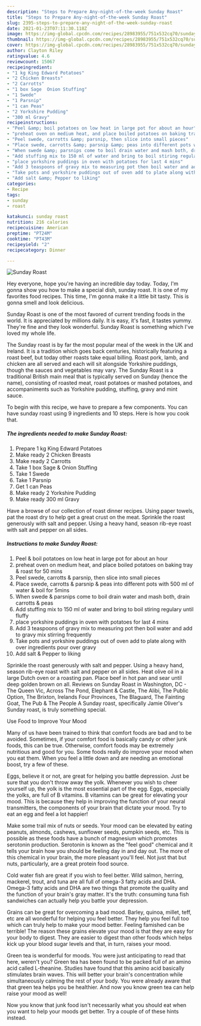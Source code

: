 ```yaml
---
description: "Steps to Prepare Any-night-of-the-week Sunday Roast"
title: "Steps to Prepare Any-night-of-the-week Sunday Roast"
slug: 2395-steps-to-prepare-any-night-of-the-week-sunday-roast
date: 2021-01-23T07:11:30.118Z
image: https://img-global.cpcdn.com/recipes/28983955/751x532cq70/sunday-roast-recipe-main-photo.jpg
thumbnail: https://img-global.cpcdn.com/recipes/28983955/751x532cq70/sunday-roast-recipe-main-photo.jpg
cover: https://img-global.cpcdn.com/recipes/28983955/751x532cq70/sunday-roast-recipe-main-photo.jpg
author: Clayton Riley
ratingvalue: 4.6
reviewcount: 15067
recipeingredient:
- "1 kg King Edward Potatoes"
- "2 Chicken Breasts"
- "2 Carrotts"
- "1 box Sage  Onion Stuffing"
- "1 Swede"
- "1 Parsnip"
- "1 can Peas"
- "2 Yorkshire Pudding"
- "300 ml Gravy"
recipeinstructions:
- "Peel &amp; boil potatoes on low heat in large pot for about an hour"
- "preheat oven on medium heat, and place boiled potatoes on baking tray &amp; roast for 50 mins"
- "Peel swede, carrotts &amp; parsnip, then slice into small pieces"
- "Place swede, carrotts &amp; parsnip &amp; peas into different pots with 500 ml of water &amp; boil for 5mins"
- "When swede &amp; parsnips come to boil drain water and mash both, drain carrotts &amp; peas"
- "Add stuffing mix to 150 ml of water and bring to boil stiring regulary until fluffy"
- "place yorkshire puddings in oven with potatoes for last 4 mins"
- "Add 3 teaspoons of gravy mix to measuring pot then boil water and add to gravy mix stirring frequently"
- "Take pots and yorkshire puddings out of oven add to plate along with over ingredients pour over gravy"
- "Add salt &amp; Pepper to liking"
categories:
- Recipe
tags:
- sunday
- roast

katakunci: sunday roast 
nutrition: 216 calories
recipecuisine: American
preptime: "PT24M"
cooktime: "PT43M"
recipeyield: "2"
recipecategory: Dinner

---
```



![Sunday Roast](https://img-global.cpcdn.com/recipes/28983955/751x532cq70/sunday-roast-recipe-main-photo.jpg)

Hey everyone, hope you're having an incredible day today. Today, I'm gonna show you how to make a special dish, sunday roast. It is one of my favorites food recipes. This time, I'm gonna make it a little bit tasty. This is gonna smell and look delicious.

Sunday Roast is one of the most favored of current trending foods in the world. It is appreciated by millions daily. It is easy, it's fast, it tastes yummy. They're fine and they look wonderful. Sunday Roast is something which I've loved my whole life.

The Sunday roast is by far the most popular meal of the week in the UK and Ireland. It is a tradition which goes back centuries, historically featuring a roast beef, but today other roasts take equal billing. Roast pork, lamb, and chicken are all served and each will sit alongside Yorkshire puddings, though the sauces and vegetables may vary. The Sunday Roast is a traditional British main meal that is typically served on Sunday (hence the name), consisting of roasted meat, roast potatoes or mashed potatoes, and accompaniments such as Yorkshire pudding, stuffing, gravy and mint sauce.


To begin with this recipe, we have to prepare a few components. You can have sunday roast using 9 ingredients and 10 steps. Here is how you cook that.

<!--inarticleads1-->

##### The ingredients needed to make Sunday Roast:

1. Prepare 1 kg King Edward Potatoes
1. Make ready 2 Chicken Breasts
1. Make ready 2 Carrotts
1. Take 1 box Sage &amp; Onion Stuffing
1. Take 1 Swede
1. Take 1 Parsnip
1. Get 1 can Peas
1. Make ready 2 Yorkshire Pudding
1. Make ready 300 ml Gravy


Have a browse of our collection of roast dinner recipes. Using paper towels, pat the roast dry to help get a great crust on the meat. Sprinkle the roast generously with salt and pepper. Using a heavy hand, season rib-eye roast with salt and pepper on all sides. 

<!--inarticleads2-->

##### Instructions to make Sunday Roast:

1. Peel &amp; boil potatoes on low heat in large pot for about an hour
1. preheat oven on medium heat, and place boiled potatoes on baking tray &amp; roast for 50 mins
1. Peel swede, carrotts &amp; parsnip, then slice into small pieces
1. Place swede, carrotts &amp; parsnip &amp; peas into different pots with 500 ml of water &amp; boil for 5mins
1. When swede &amp; parsnips come to boil drain water and mash both, drain carrotts &amp; peas
1. Add stuffing mix to 150 ml of water and bring to boil stiring regulary until fluffy
1. place yorkshire puddings in oven with potatoes for last 4 mins
1. Add 3 teaspoons of gravy mix to measuring pot then boil water and add to gravy mix stirring frequently
1. Take pots and yorkshire puddings out of oven add to plate along with over ingredients pour over gravy
1. Add salt &amp; Pepper to liking


Sprinkle the roast generously with salt and pepper. Using a heavy hand, season rib-eye roast with salt and pepper on all sides. Heat olive oil in a large Dutch oven or a roasting pan. Place beef in hot pan and sear until deep golden brown on all. Reviews on Sunday Roast in Washington, DC - The Queen Vic, Across The Pond, Elephant &amp; Castle, The Alibi, The Public Option, The Brixton, Irelands Four Provinces, The Blaguard, The Fainting Goat, The Pub &amp; The People A Sunday roast, specifically Jamie Oliver&#39;s Sunday roast, is truly something special. 

Use Food to Improve Your Mood


Many of us have been trained to think that comfort foods are bad and to be avoided. Sometimes, if your comfort food is basically candy or other junk foods, this can be true. Otherwise, comfort foods may be extremely nutritious and good for you. Some foods really do improve your mood when you eat them. When you feel a little down and are needing an emotional boost, try a few of these.

Eggs, believe it or not, are great for helping you battle depression. Just be sure that you don't throw away the yolk. Whenever you wish to cheer yourself up, the yolk is the most essential part of the egg. Eggs, especially the yolks, are full of B vitamins. B vitamins can be great for elevating your mood. This is because they help in improving the function of your neural transmitters, the components of your brain that dictate your mood. Try to eat an egg and feel a lot happier!

Make some trail mix of nuts or seeds. Your mood can be elevated by eating peanuts, almonds, cashews, sunflower seeds, pumpkin seeds, etc. This is possible as these foods have a bunch of magnesium which promotes serotonin production. Serotonin is known as the "feel good" chemical and it tells your brain how you should be feeling day in and day out. The more of this chemical in your brain, the more pleasant you'll feel. Not just that but nuts, particularly, are a great protein food source.

Cold water fish are great if you wish to feel better. Wild salmon, herring, mackerel, trout, and tuna are all full of omega-3 fatty acids and DHA. Omega-3 fatty acids and DHA are two things that promote the quality and the function of your brain's gray matter. It's the truth: consuming tuna fish sandwiches can actually help you battle your depression. 

Grains can be great for overcoming a bad mood. Barley, quinoa, millet, teff, etc are all wonderful for helping you feel better. They help you feel full too which can truly help to make your mood better. Feeling famished can be terrible! The reason these grains elevate your mood is that they are easy for your body to digest. They are easier to digest than other foods which helps kick up your blood sugar levels and that, in turn, raises your mood.

Green tea is wonderful for moods. You were just anticipating to read that here, weren't you? Green tea has been found to be packed full of an amino acid called L-theanine. Studies have found that this amino acid basically stimulates brain waves. This will better your brain's concentration while simultaneously calming the rest of your body. You were already aware that that green tea helps you be healthier. And now you know green tea can help raise your mood as well!

Now you know that junk food isn't necessarily what you should eat when you want to help your moods get better. Try  a  couple of  of  these  hints  instead.

